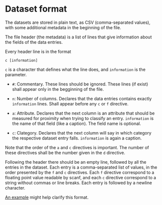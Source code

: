 Dataset format
==============

The datasets are stored in plain text,
as CSV (comma-separated values),
with some additional metadata in the beginning of the file.

The file header (the metadata)
is a list of lines that give information about the fields
of the data entries.

Every header line is in the format

    c [information]

`c` is a character that defines what the line does,
and `information` is the parameter.

-   `#`: Commentary.
    These lines should be ignored.
    These lines (if exist) shall appear
    only in the begginning of the file.

-   `n`: Number of columns.
    Declares that the data entries contains exactly `information` lines.
    Shall appear before any `c` or `f` directive.

-   `a`: Attribute.
    Declares that the next column is an attribute
    that should be measured for proximity
    when trying to classify an entry.
    `information` is the name of that field (like a caption).
    The field name is optional.

-   `c`: Clategory.
    Declares that the next column will say
    in which category the respective dataset entry falls.
    `information` is again a caption.

Note that the order of the `a` and `c` directives is important.
The number of these directives shall be the number given in the `d` directive.

Following the header there should be an empty line,
followed by all the entries in the dataset.
Each entry is a comma-separated list of values,
in the order presented by the `f` and `c` directives.
Each `f` directive correspond to a floating point value readable by scanf,
and each `c` directive correspond to a string without commas or line breaks.
Each entry is followed by a newline character.

[An example](iris_flower.data) might help clarify this format.
